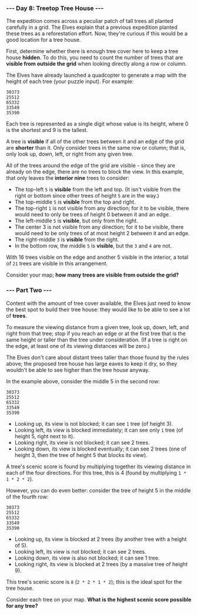 ### --- Day 8: Treetop Tree House ---
The expedition comes across a peculiar patch of tall trees all planted carefully in a grid. The Elves explain that a previous expedition planted these trees as a reforestation effort. Now, they're curious if this would be a good location for a tree house.

First, determine whether there is enough tree cover here to keep a tree house **hidden**. To do this, you need to count the number of trees that are **visible from outside the grid** when looking directly along a row or column.

The Elves have already launched a quadcopter to generate a map with the height of each tree (your puzzle input). For example:
```
30373
25512
65332
33549
35390
```
Each tree is represented as a single digit whose value is its height, where 0 is the shortest and 9 is the tallest.

A tree is **visible** if all of the other trees between it and an edge of the grid are **shorter** than it. Only consider trees in the same row or column; that is, only look up, down, left, or right from any given tree.

All of the trees around the edge of the grid are visible - since they are already on the edge, there are no trees to block the view. In this example, that only leaves the **interior nine** trees to consider:

- The top-left ```5``` is **visible** from the left and top. (It isn't visible from the right or bottom since other trees of height ```5``` are in the way.)
- The top-middle ```5``` is **visible** from the top and right.
- The top-right ```1``` is not visible from any direction; for it to be visible, there would need to only be trees of height 0 between it and an edge.
- The left-middle ```5``` is **visible**, but only from the right.
- The center 3 is not visible from any direction; for it to be visible, there would need to be only trees of at most height 2 between it and an edge.
- The right-middle ```3``` is **visible** from the right.
- In the bottom row, the middle ```5``` is **visible**, but the ```3``` and ```4``` are not.

With 16 trees visible on the edge and another 5 visible in the interior, a total of ```21``` trees are visible in this arrangement.

Consider your map; **how many trees are visible from outside the grid?**

### --- Part Two ---
Content with the amount of tree cover available, the Elves just need to know the best spot to build their tree house: they would like to be able to see a lot of **trees**.

To measure the viewing distance from a given tree, look up, down, left, and right from that tree; stop if you reach an edge or at the first tree that is the same height or taller than the tree under consideration. (If a tree is right on the edge, at least one of its viewing distances will be zero.)

The Elves don't care about distant trees taller than those found by the rules above; the proposed tree house has large eaves to keep it dry, so they wouldn't be able to see higher than the tree house anyway.

In the example above, consider the middle 5 in the second row:
```
30373
25512
65332
33549
35390
```
- Looking up, its view is not blocked; it can see ```1``` tree (of height 3).
- Looking left, its view is blocked immediately; it can see only ```1``` tree (of height 5, right next to it).
- Looking right, its view is not blocked; it can see 2 trees.
- Looking down, its view is blocked eventually; it can see 2 trees (one of height 3, then the tree of height 5 that blocks its view).

A tree's scenic score is found by multiplying together its viewing distance in each of the four directions. For this tree, this is 4 (found by multiplying ```1 * 1 * 2 * 2```).

However, you can do even better: consider the tree of height 5 in the middle of the fourth row:
```
30373
25512
65332
33549
35390
```
- Looking up, its view is blocked at 2 trees (by another tree with a height of 5).
- Looking left, its view is not blocked; it can see 2 trees.
- Looking down, its view is also not blocked; it can see 1 tree.
- Looking right, its view is blocked at 2 trees (by a massive tree of height 9).

This tree's scenic score is ```8``` (```2 * 2 * 1 * 2```); this is the ideal spot for the tree house.

Consider each tree on your map. **What is the highest scenic score possible for any tree?**